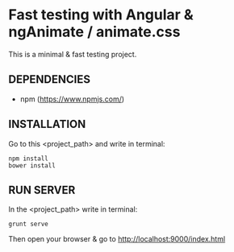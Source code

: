 # Fast testing with Angular & ngAnimate / animate.css

This is a minimal & fast testing project.

## DEPENDENCIES

- npm (https://www.npmjs.com/)

## INSTALLATION

Go to this <project_path> and write in terminal:

```
npm install
bower install
```

## RUN SERVER

In the <project_path> write in terminal:

```
grunt serve
```

Then open your browser & go to [http://localhost:9000/index.html](http://localhost:9000/index.html)